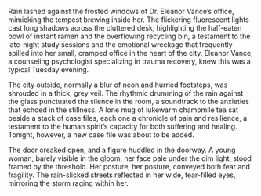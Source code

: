 Rain lashed against the frosted windows of Dr. Eleanor Vance’s office, mimicking the tempest brewing inside her.  The flickering fluorescent lights cast long shadows across the cluttered desk, highlighting the half-eaten bowl of instant ramen and the overflowing recycling bin, a testament to the late-night study sessions and the emotional wreckage that frequently spilled into her small, cramped office in the heart of the city.  Eleanor Vance, a counseling psychologist specializing in trauma recovery, knew this was a typical Tuesday evening.

The city outside, normally a blur of neon and hurried footsteps, was shrouded in a thick, grey veil.  The rhythmic drumming of the rain against the glass punctuated the silence in the room, a soundtrack to the anxieties that echoed in the stillness.  A lone mug of lukewarm chamomile tea sat beside a stack of case files, each one a chronicle of pain and resilience, a testament to the human spirit’s capacity for both suffering and healing. Tonight, however, a new case file was about to be added.


The door creaked open, and a figure huddled in the doorway.  A young woman, barely visible in the gloom, her face pale under the dim light, stood framed by the threshold. Her posture, her posture, conveyed both fear and fragility.  The rain-slicked streets reflected in her wide, tear-filled eyes, mirroring the storm raging within her.
